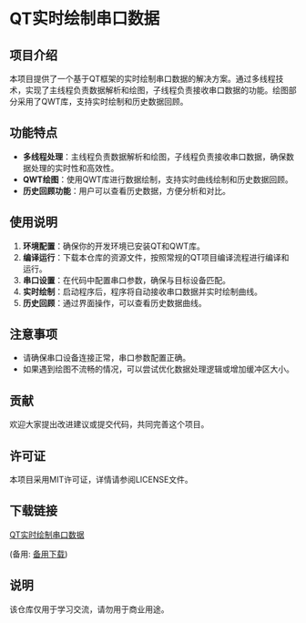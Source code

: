 # QT实时绘制串口数据

## 项目介绍

本项目提供了一个基于QT框架的实时绘制串口数据的解决方案。通过多线程技术，实现了主线程负责数据解析和绘图，子线程负责接收串口数据的功能。绘图部分采用了QWT库，支持实时绘制和历史数据回顾。

## 功能特点

- **多线程处理**：主线程负责数据解析和绘图，子线程负责接收串口数据，确保数据处理的实时性和高效性。
- **QWT绘图**：使用QWT库进行数据绘制，支持实时曲线绘制和历史数据回顾。
- **历史回顾功能**：用户可以查看历史数据，方便分析和对比。

## 使用说明

1. **环境配置**：确保你的开发环境已安装QT和QWT库。
2. **编译运行**：下载本仓库的资源文件，按照常规的QT项目编译流程进行编译和运行。
3. **串口设置**：在代码中配置串口参数，确保与目标设备匹配。
4. **实时绘制**：启动程序后，程序将自动接收串口数据并实时绘制曲线。
5. **历史回顾**：通过界面操作，可以查看历史数据曲线。

## 注意事项

- 请确保串口设备连接正常，串口参数配置正确。
- 如果遇到绘图不流畅的情况，可以尝试优化数据处理逻辑或增加缓冲区大小。

## 贡献

欢迎大家提出改进建议或提交代码，共同完善这个项目。

## 许可证

本项目采用MIT许可证，详情请参阅LICENSE文件。

## 下载链接
[QT实时绘制串口数据](https://pan.quark.cn/s/d4b5aead5ef0) 

(备用: [备用下载](https://pan.baidu.com/s/1f8S8KML8kIbRYIRvUoc2OQ?pwd=maay))

## 说明

该仓库仅用于学习交流，请勿用于商业用途。
